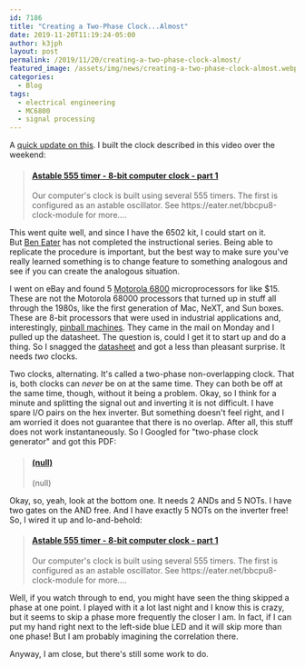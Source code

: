 ```yaml
---
id: 7186
title: "Creating a Two-Phase Clock...Almost"
date: 2019-11-20T11:19:24-05:00
author: k3jph
layout: post
permalink: /2019/11/20/creating-a-two-phase-clock-almost/
featured_image: /assets/img/news/creating-a-two-phase-clock-almost.webp
categories:
  - Blog
tags:
  - electrical engineering
  - MC6800
  - signal processing
---
```

A [quick update on this](/2019/11/15/6502-based-computer-in-2019/). I
built the clock described in this video over the weekend:

<blockquote class="embedly-card" data-card-key="66f8489580e04fc4a88a724eb5058bb3" data-card-branding="0"><h4><a href="https://www.youtube.com/watch?v=kRlSFm519Bo">Astable 555 timer - 8-bit computer clock - part 1</a></h4><p>Our computer's clock is built using several 555 timers. The first is configured as an astable oscillator. See https://eater.net/bbcpu8-clock-module for more....</p></blockquote>
<script async src="//cdn.embedly.com/widgets/platform.js" charset="UTF-8"></script>

This went quite well, and since I have the 6502 kit, I could start
on it. But [Ben Eater](https://eater.net/) has not completed the
instructional series. Being able to replicate the procedure is
important, but the best way to make sure you've really learned
something is to change feature to something analogous and see if
you can create the analogous situation.

I went on eBay and found 5 [Motorola
6800](https://en.wikipedia.org/wiki/Motorola_6800) microprocessors for
like $15\. These are not the Motorola 68000 processors that turned
up in stuff all through the 1980s, like the first generation of
Mac, NeXT, and Sun boxes. These are 8-bit processors that were used
in industrial applications and, interestingly, [pinball
machines](http://www.smokingcircuit.com/mc6800.html). They came in
the mail on Monday and I pulled up the datasheet. The question is,
could I get it to start up and do a thing. So I snagged
the [datasheet](https://www.datasheets360.com/part/detail/mc6800p/8665401262952904350/) and
got a less than pleasant surprise. It needs _two_ clocks.

Two clocks, alternating. It's called a two-phase non-overlapping
clock. That is, both clocks can _never_ be on at the same time.
They can both be off at the same time, though, without it being a
problem. Okay, so I think for a minute and splitting the signal out
and inverting it is not difficult. I have spare I/O pairs on the
hex inverter. But something doesn't feel right, and I am worried
it does not guarantee that there is no overlap. After all, this
stuff does not work instantaneously. So I Googled for "two-phase
clock generator" and got this PDF:

<blockquote class="embedly-card" data-card-key="66f8489580e04fc4a88a724eb5058bb3" data-card-controls="0"><h4><a href="http://www.doe.carleton.ca/~ngt/4609/2phase.pdf">(null)</a></h4><p>(null)</p></blockquote>
<script async src="//cdn.embedly.com/widgets/platform.js" charset="UTF-8"></script>

Okay, so, yeah, look at the bottom one. It needs 2 ANDs and 5 NOTs.
I have two gates on the AND free. And I have exactly 5 NOTs on the
inverter free! So, I wired it up and lo-and-behold:

<blockquote class="embedly-card" data-card-key="66f8489580e04fc4a88a724eb5058bb3" data-card-branding="0"><h4><a href="https://www.youtube.com/watch?v=Xe5qO0UOtk0">Astable 555 timer - 8-bit computer clock - part 1</a></h4><p>Our computer's clock is built using several 555 timers. The first is configured as an astable oscillator. See https://eater.net/bbcpu8-clock-module for more....</p></blockquote>
<script async src="//cdn.embedly.com/widgets/platform.js" charset="UTF-8"></script>

Well, if you watch through to end, you might have seen the thing
skipped a phase at one point. I played with it a lot last night and
I know this is crazy, but it seems to skip a phase more frequently
the closer I am. In fact, if I can put my hand right next to the
left-side blue LED and it will skip more than one phase! But I am
probably imagining the correlation there.

Anyway, I am close, but there's still some work to do.
